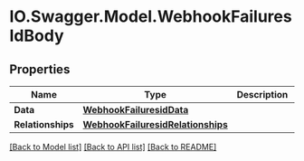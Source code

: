 # IO.Swagger.Model.WebhookFailuresIdBody
## Properties

Name | Type | Description | Notes
------------ | ------------- | ------------- | -------------
**Data** | [**WebhookFailuresidData**](WebhookFailuresidData.md) |  | [optional] 
**Relationships** | [**WebhookFailuresidRelationships**](WebhookFailuresidRelationships.md) |  | [optional] 

[[Back to Model list]](../README.md#documentation-for-models) [[Back to API list]](../README.md#documentation-for-api-endpoints) [[Back to README]](../README.md)

